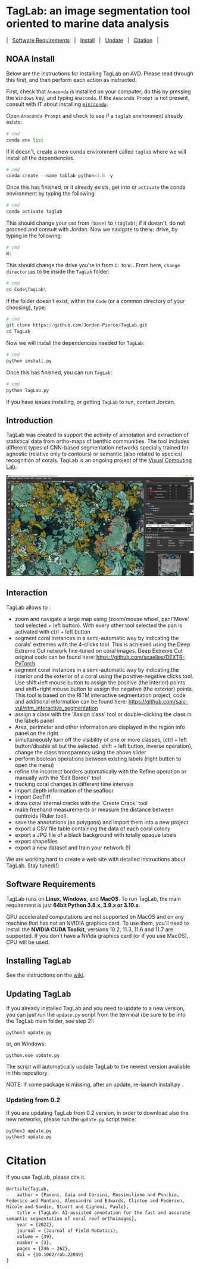 # TagLab: an image segmentation tool oriented to marine data analysis

| &nbsp; [Software Requirements](#software-requirements) &nbsp; | &nbsp; [Install](#installing-taglab) &nbsp; | &nbsp; [Update](#updating-taglab) &nbsp; | &nbsp; [Citation](#citation) &nbsp; |

## NOAA Install

Below are the instructions for installing TagLab on AVD. Please read through this first, and then perform each action as instructed.

First, check that `Anaconda` is installed on your computer; do this by pressing the `Windows` key, and typing `Anaconda`. If the `Anaconda Prompt` is not present, consult with IT about installing 
[`miniconda`](https://docs.conda.io/projects/miniconda/en/latest/).

Open `Anaconda Prompt` and check to see if a `taglab` environment already exists:
```python
# cmd
conda env list
```

If it doesn't, create a new conda environment called `taglab` where we will install all the dependencies.
```python
# cmd
conda create --name tablab python=3.8 -y
```

Once this has finished, or it already exists, get into or `activate` the conda environment by typing the following:
```python
# cmd
conda activate taglab
```

This should change your `cmd` from `(base)` to `(taglab)`; if it doesn't, do not proceed and consult with Jordan. Now we navigate to the `W:` drive, by typing in the following:
```python
# cmd
W:
```

This should change the drive you're in from `C:` to `W:`. From here, `change directories` to be inside the `TagLab` folder:
```python
# cmd
cd Code\TagLab\
```

If the folder doesn't exist, within the `Code` (or a common directory of your choosing), type:
```python
# cmd
git clone https://github.com/Jordan-Pierce/TagLab.git
cd TagLab
```

Now we will install the dependencies needed for `TagLab`:
```python
# cmd
python install.py
```

Once this has finished, you can run `TagLab`:
```python
# cmd
python TagLab.py
```

If you have issues installing, or getting `TagLab` to run, contact Jordan.

## Introduction

TagLab was created to support the activity of annotation and extraction of statistical data from ortho-maps of benthic communities. The tool includes different types of CNN-based segmentation networks specially trained for agnostic (relative only to contours) or semantic (also related to species) recognition of corals. TagLab is an ongoing project of the  [Visual Computing Lab](https://vcg.isti.cnr.it).

![ScreenShot](screenshot.jpg)


## Interaction
TagLab allows to :

- zoom and navigate a large map using (zoom/mouse wheel, pan/'Move' tool selected + left button). With every other tool selected the pan is activated with ctrl + left button
- segment coral instances in a semi-automatic way by indicating the corals' extremes with the 4-clicks tool. This is achieved using the Deep Extreme Cut network fine-tuned on coral images. Deep Extreme Cut original code can be found here: https://github.com/scaelles/DEXTR-PyTorch
- segment coral instances in a semi-automatic way by indicating the interior and the exterior of a coral using the positive-negative clicks tool. Use shift+left mouse button to assign the positive (the interior) points and shift+right mouse button to assign the negative (the exterior) points. This tool is based on the RITM interactive segmentation project, code and additional information can be found here: https://github.com/saic-vul/ritm_interactive_segmentation
- assign a class with the 'Assign class' tool or double-clicking the class in the labels panel
- Area, perimeter and other information are displayed in the region info panel on the right
- simultaneously turn off the visibility of one or more classes, (ctrl + left button/disable all but the selected, shift + left button, inverse operation), change the class transparency using the above slider
- perform boolean operations between existing labels (right button to open the menu)
- refine the incorrect borders automatically with the Refine operation or manually with the 'Edit Border' tool
- tracking coral changes in different time intervals
- import depth information of the seafloor
- import GeoTiff
- draw coral internal cracks with the 'Create Crack' tool
- make freehand measurements or measure the distance between centroids (Ruler tool).
- save the annotations (as polygons) and import them into a new project
- export a CSV file table containing the data of each coral colony
- export a JPG file of a black background with totally opaque labels
- export shapefiles
- export a new dataset and train your network (!)

We are working hard to create a web site with detailed instructions about TagLab. Stay tuned(!)


## Software Requirements


TagLab runs on __Linux__, __Windows__, and __MacOS__. To run TagLab, the main requirement is just __64bit Python 3.8.x, 3.9.x or 3.10.x__.

GPU accelerated computations are not supported on MacOS and on any machine that has not an NVIDIA graphics card.
To use them, you'll need to install the __NVIDIA CUDA Toolkit__, versions 10.2, 11.3, 11.6 and 11.7 are supported.
If you don't have a NVida graphics card (or if you use MacOS), CPU will be used.

## Installing TagLab

See the instructions on the [wiki](https://github.com/cnr-isti-vclab/TagLab/wiki/Install-TagLab).

## Updating TagLab

If you already installed TagLab and you need to update to a new version, you can just run the `update.py` script from the terminal (be sure to be into the TagLab main folder, see step 2):

```
python3 update.py
```
or, on Windows:

```
python.exe update.py
```

The script will automatically update TagLab to the newest version available in this repository.

NOTE: If some package is missing, after an update, re-launch install.py .

### Updating from 0.2

If you are updating TagLab from 0.2 version, in order to download also the new networks, please run the `update.py` script twice:

```
python3 update.py
python3 update.py
```


# Citation

If you use TagLab, please cite it.

```
@article{TagLab,
	author = {Pavoni, Gaia and Corsini, Massimiliano and Ponchio, Federico and Muntoni, Alessandro and Edwards, Clinton and Pedersen, Nicole and Sandin, Stuart and Cignoni, Paolo},
	title = {TagLab: AI-assisted annotation for the fast and accurate semantic segmentation of coral reef orthoimages},
	year = {2022},
	journal = {Journal of Field Robotics},
	volume = {39},
	number = {3},
	pages = {246 – 262},
	doi = {10.1002/rob.22049}
}
```